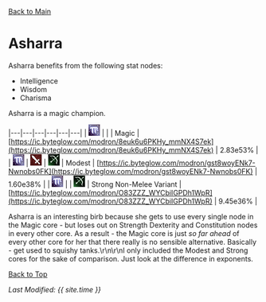 [Back to Main](index.md)

# Asharra

Asharra benefits from the following stat nodes:

* Intelligence
* Wisdom
* Charisma

Asharra is a magic champion.

|---|---|---|---|---|---|
| ![Magic Icon](images\magic.png) |   |   | Magic  | [https://ic.byteglow.com/modron/8euk6u6PKHy_mmNX4S7ek](https://ic.byteglow.com/modron/8euk6u6PKHy_mmNX4S7ek) | 2.83e53% |
| ![Magic Icon](images\magic.png) | ![Melee Icon](images\melee.png) | ![Ranged Icon](images\ranged.png) | Modest  | [https://ic.byteglow.com/modron/gst8woyENk7-Nwnobs0FK](https://ic.byteglow.com/modron/gst8woyENk7-Nwnobs0FK) | 1.60e38% |
| ![Magic Icon](images\magic.png) |   | ![Ranged Icon](images\ranged.png) | Strong Non-Melee Variant | [https://ic.byteglow.com/modron/O83ZZZ_WYCbiIGPDh1WpR](https://ic.byteglow.com/modron/O83ZZZ_WYCbiIGPDh1WpR) | 9.45e36% |

Asharra is an interesting birb because she gets to use every single node in the Magic core - but loses out on Strength Dexterity and Constitution nodes in every other core. As a result - the Magic core is just *so far ahead* of every other core for her that there really is no sensible alternative. Basically - get used to squishy tanks.\r\n\r\nI only included the Modest and Strong cores for the sake of comparison. Just look at the difference in exponents.

[Back to Top](#top)

*Last Modified: {{ site.time }}*